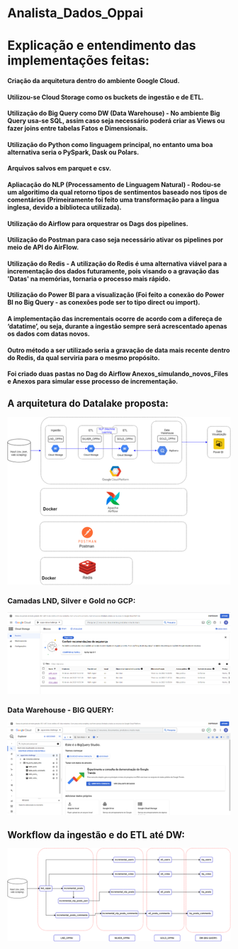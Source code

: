 # Analista_Dados_Oppai

# Explicação e entendimento das implementações feitas:
#### Criação da arquitetura dentro do ambiente Google Cloud.
#### Utilizou-se Cloud Storage como os buckets de ingestão e de ETL.
#### Utilização do Big Query como DW (Data Warehouse) -  No ambiente Big Query usa-se SQL, assim caso seja necessário poderá criar as Views ou fazer joins entre tabelas Fatos e Dimensionais.
#### Utilização do Python como linguagem principal, no entanto uma boa alternativa seria o PySpark, Dask ou Polars.
#### Arquivos salvos em parquet e csv.
#### Apliacação do NLP (Processamento de Linguagem Natural) - Rodou-se um algoritimo da qual retorno tipos de sentimentos baseado nos tipos de comentários (Primeiramente foi feito uma transformação para a língua inglesa, devido a biblioteca utilizada).
#### Utilização do Airflow para orquestrar os Dags dos pipelines.
#### Utilização do Postman para caso seja necessário ativar os pipelines por meio de API do AirFlow.
#### Utilização do Redis - A utilização do Redis é uma alternativa viável para a incrementação dos dados futuramente, pois visando o a gravação das 'Datas' na memórias, tornaria o processo mais rápido.
#### Utilização do Power BI para a visualização (Foi feito a conexão do Power BI no Big Query - as conexões pode ser to tipo direct ou import).
#### A implementação das incrementais ocorre de acordo com a difereça de ‘datatime’, ou seja, durante a ingestão sempre será acrescentado apenas os dados com datas novos.
#### Outro método a ser utilizado seria a gravação de data mais recente dentro do Redis, da qual serviria para o mesmo propósito.
#### Foi criado duas pastas no Dag do Airflow Anexos_simulando_novos_Files e Anexos para simular esse processo de incrementação.

## A arquitetura do Datalake proposta:
![Texto Alternativo](Arquitetura_DataLake_GCP.png)
### Camadas LND, Silver e Gold no GCP:
![Texto Alternativo](lnd_silver_gold.png)
### Data Warehouse - BIG QUERY:
![Texto Alternativo](big_query.png)

## Workflow da ingestão e do ETL até DW:
![Texto Alternativo](DAGS_workflows.drawio.png)

